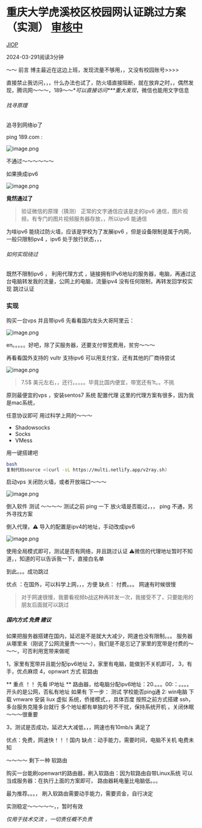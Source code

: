 # 重庆大学虎溪校区校园网认证跳过方案（实测） [审核中](https://juejin.cn/book/6844733795329900551/section/6876001660431400967)

[JIOP](https://juejin.cn/user/3910303728800647/posts)

2024-03-291阅读3分钟

～～ 前言 博主最近在这边上班，发现流量不够用，，又没有校园账号>>>>

直接禁止我访问，，，什么办法也试了，防火墙直接阻断，就在放弃之时，，偶然发现，腾讯网～～～，189～～**可以直接访问\**\**重大发现**，微信也能用文字信息

###### 找寻原理

追寻到网络ip了

ping 189.com :

![image.png](https://p3-juejin.byteimg.com/tos-cn-i-k3u1fbpfcp/1c3dde86a0024a79ac6b067a60a71249~tplv-k3u1fbpfcp-jj-mark:3024:0:0:0:q75.avis#?w=654&h=182&s=43828&e=png&b=fefefe)

不通过～～～～～～

如果换成ipv6

![image.png](https://p6-juejin.byteimg.com/tos-cn-i-k3u1fbpfcp/efe23201ac2b4537b42d3c9319fa49fe~tplv-k3u1fbpfcp-jj-mark:3024:0:0:0:q75.avis#?w=1130&h=220&s=87799&e=png&b=fcfcfc)

**竟然通过了**

> 验证微信的原理（猜测） 正常的文字通信应该是走的ipv6 通信，图片视频，有专门的图片视频服务器存放，，所以ipv6 能通信

为啥ipv6 能绕过防火墙，应该是学校为了发展ipv6 ，但是设备限制是属于内网，一般只限制ipv4 ，ipv6 处于放行状态，，，

###### 如何实现绕过

既然不限制ipv6 ， 利用代理方式 ，链接拥有IPv6地址的服务器，电脑，再通过这台电脑转发我的流量，公网上的电脑，流量ipv4 没有任何限制，再转发回学校实现 跳过认证

### 实现

购买一台vps 并且带ipv6 先看看国内龙头大哥阿里云：

![image.png](https://p3-juejin.byteimg.com/tos-cn-i-k3u1fbpfcp/6caeb00d480c413a95d86554c4eeea18~tplv-k3u1fbpfcp-jj-mark:3024:0:0:0:q75.avis#?w=1732&h=502&s=133773&e=png&b=fefefe)

en。。。。。好吧，除了买服务器，还要支付带宽费用，贫穷～～～

再看看国外支持的 vultr 支持ipv6 可以用支付宝，还有其他的厂商待尝试

![image.png](https://p1-juejin.byteimg.com/tos-cn-i-k3u1fbpfcp/e98ccaf43e694a72b4585df0ba122fb6~tplv-k3u1fbpfcp-jj-mark:3024:0:0:0:q75.avis#?w=776&h=604&s=59639&e=png&b=ffffff)

> 7.5$ 美元左右，，还行。。。。。毕竟比国内便宜，带宽还有1t。。不挑

原则最便宜的vps ，安装sentos7 系统 配置代理 这里的代理方案有很多，因为我是mac系统，

任意协议即可 用过科学上网的～～～

- Shadowsocks
- Socks
- VMess

用一键搭建吧

```bash
bash
复制代码source <(curl -sL https://multi.netlify.app/v2ray.sh)
```

启动vps 关闭防火墙，或者开放端口～～～

![image.png](https://p1-juejin.byteimg.com/tos-cn-i-k3u1fbpfcp/14c3d7b46c35418bac21757611485370~tplv-k3u1fbpfcp-jj-mark:3024:0:0:0:q75.avis#?w=348&h=242&s=36611&e=png&b=141819)

倒入软件 测试 ～～～～ 测试之前 ping 一下 放火墙是否能过，，， ping 不通，另外寻找方案

倒入代理，⚠️ 导入的配置是ipv4的地址，手动改成ipv6

![image.png](https://p1-juejin.byteimg.com/tos-cn-i-k3u1fbpfcp/07853ee679124deb8f8e8587ea060572~tplv-k3u1fbpfcp-jj-mark:3024:0:0:0:q75.avis#?w=822&h=960&s=129658&e=png&b=eaeae9)

使用全局模式即可，测试是否有网络，并且跳过认证 ⚠️微信的代理地址暂时不知道，，知道的可以告诉我一下，直接白名单

到此。。。成功跳过

优点 ：在国外，可以科学上网，，，方便 缺点： 付费。。。 网速有时候很慢

> 对于网速很慢，我要看视频b战这种再转发一次，我接受不了，只要能用的朋友后面就可以跳过

##### 国内方式 免费 建议

如果把服务器搭建在国内，延迟是不是就大大减少，网速也没有限制。。。 服务器从哪里来（刚说了公网流量贵～～～），我们是不是忘记了家里的宽带是付费的～～～，可否利用宽带来做呢

1，家里有宽带并且能分配ipv6地址 2，家里有电脑，能做到不关机即可， 3，有手，优点麻烦 4，opnwart 方式 软路由

** 重点 ！！ 先看 IP地址 ** 路由器，给电脑分配ipv6地址：20.。。。00:：。。。。开头的是公网，否私有地址 如果有 下一步： 测试 学校能否ping通 2: win电脑 下载 vmware 安装 liux 虚拟 系统，侨接模式，，具体百度 按照之前方式搭建 ssh， 多台服务克隆多台就行 多个地址都有单独的号不干扰，保持系统开机 ，关闭休眠～～～很重要

3，测试是否成功，延迟大大减低，，，网速也有10mb/s 满足了

优点：免费，网速快！！！国内 缺点：动手能力，需要时间，电脑不关机 电费未知

～～～～ 剩下一种 软路由

购买一台能刷openwart的路由器，刷入软路由：因为软路由自带Linux系统 可以当成服务器：在执行上面的方案即可， 路由器耗电量比电脑低。。。

最为推荐。。。， 刷入软路由需要动手能力，需要资金，自行决定

实测稳定～～～～～，，暂时有效

*仅用于技术交流 ，一切责任概不负责*